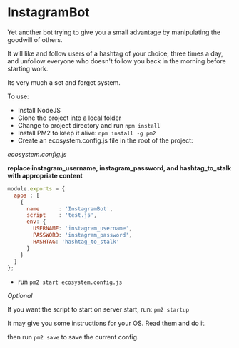 # InstagramBot

Yet another bot trying to give you a small advantage by manipulating the goodwill of others.

It will like and follow users of a hashtag of your choice, three times a day, and unfollow everyone who doesn't follow you back in the morning before starting work.

Its very much a set and forget system.

To use:

- Install NodeJS
- Clone the project into a local folder
- Change to project directory and run `npm install`
- Install PM2 to keep it alive:
`npm install -g pm2`
- Create an ecosystem.config.js file in the root of the project:

*ecosystem.config.js*

**replace instagram_username, instagram_password, and hashtag_to_stalk with appropriate content**

```javascript
module.exports = {
  apps : [
    {
      name      : 'InstagramBot',
      script    : 'test.js',
      env: {
        USERNAME: 'instagram_username',
        PASSWORD: 'instagram_password',
        HASHTAG: 'hashtag_to_stalk'
      }
    }
  ]
};
```

- run `pm2 start ecosystem.config.js`

*Optional*

If you want the script to start on server start, run:
`pm2 startup`

It may give you some instructions for your OS. Read them and do it.

then run
`pm2 save` to save the current config.

